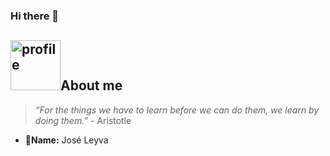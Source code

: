 ### Hi there 👋

<h2><img src = "https://cdn-icons-png.flaticon.com/512/206/206853.png" alt="profile" width="80">About me</h2>

> *“For the things we have to learn before we can do them, we learn by doing them.”* - Aristotle

- 🙋**Name:** José Leyva

<!--
**JosephLeyva/JosephLeyva** is a ✨ _special_ ✨ repository because its `README.md` (this file) appears on your GitHub profile.

Here are some ideas to get you started:

- 🔭 I’m currently working on ...
- 🌱 I’m currently learning ...
- 👯 I’m looking to collaborate on ...
- 🤔 I’m looking for help with ...
- 💬 Ask me about ...
- 📫 How to reach me: ...
- 😄 Pronouns: ...
- ⚡ Fun fact: ...
-->
